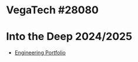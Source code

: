 # VegaTech #28080

# Into the Deep 2024/2025
- [Engineering Portfolio](/files/team-docs/vegatech-28080/2024/engineering-portfolio.pdf)
